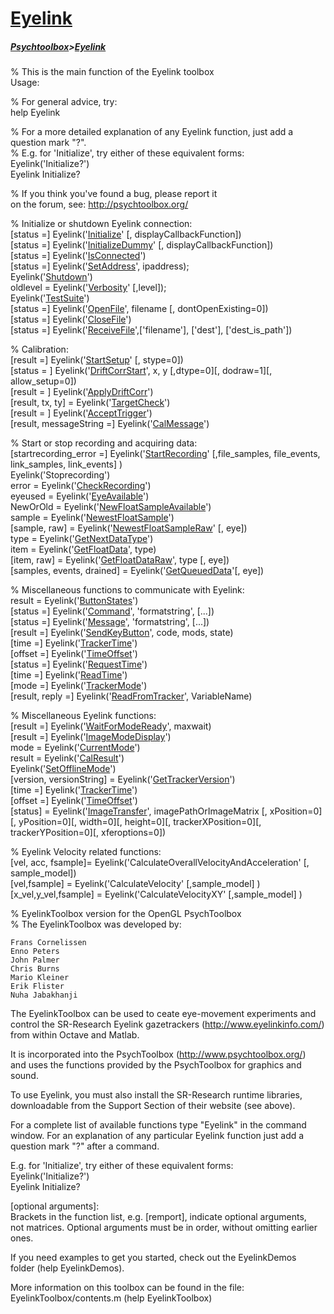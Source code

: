 # [Eyelink](Eyelink)
##### [Psychtoolbox](Psychtoolbox)>[Eyelink](Eyelink)

  
% This is the main function of the Eyelink toolbox  
Usage:  
  
% For general advice, try:  
help Eyelink  
  
% For a more detailed explanation of any Eyelink function, just add a question mark "?".  
% E.g. for 'Initialize', try either of these equivalent forms:  
Eyelink('Initialize?')  
Eyelink Initialize?  
  
% If you think you've found a bug, please report it  
on the forum, see: http://psychtoolbox.org/  
  
  
% Initialize or shutdown Eyelink connection:  
[status =] Eyelink('[Initialize](Eyelink-Initialize)' [, displayCallbackFunction])  
[status =] Eyelink('[InitializeDummy](Eyelink-InitializeDummy)' [, displayCallbackFunction])  
[status =] Eyelink('[IsConnected](Eyelink-IsConnected)')  
[status =] Eyelink('[SetAddress](Eyelink-SetAddress)', ipaddress);  
Eyelink('[Shutdown](Eyelink-Shutdown)')  
oldlevel = Eyelink('[Verbosity](Eyelink-Verbosity)' [,level]);  
Eyelink('[TestSuite](Eyelink-TestSuite)')  
[status =] Eyelink('[OpenFile](Eyelink-OpenFile)', filename [, dontOpenExisting=0])  
[status =] Eyelink('[CloseFile](Eyelink-CloseFile)')  
[status =] Eyelink('[ReceiveFile](Eyelink-ReceiveFile)',['filename'], ['dest'], ['dest_is_path'])  
  
% Calibration:  
[result =] Eyelink('[StartSetup](Eyelink-StartSetup)' [, stype=0])  
[status = ] Eyelink('[DriftCorrStart](Eyelink-DriftCorrStart)', x, y [,dtype=0][, dodraw=1][, allow_setup=0])  
[result = ] Eyelink('[ApplyDriftCorr](Eyelink-ApplyDriftCorr)')  
[result, tx, ty] = Eyelink('[TargetCheck](Eyelink-TargetCheck)')  
[result = ] Eyelink('[AcceptTrigger](Eyelink-AcceptTrigger)')  
[result, messageString =] Eyelink('[CalMessage](Eyelink-CalMessage)')  
  
% Start or stop recording and acquiring data:  
[startrecording_error =] Eyelink('[StartRecording](Eyelink-StartRecording)' [,file_samples, file_events, link_samples, link_events] )  
Eyelink('Stoprecording')  
error = Eyelink('[CheckRecording](Eyelink-CheckRecording)')  
eyeused = Eyelink('[EyeAvailable](Eyelink-EyeAvailable)')  
NewOrOld = Eyelink('[NewFloatSampleAvailable](Eyelink-NewFloatSampleAvailable)')  
sample = Eyelink('[NewestFloatSample](Eyelink-NewestFloatSample)')  
[sample, raw] = Eyelink('[NewestFloatSampleRaw](Eyelink-NewestFloatSampleRaw)' [, eye])  
type = Eyelink('[GetNextDataType](Eyelink-GetNextDataType)')  
item = Eyelink('[GetFloatData](Eyelink-GetFloatData)', type)  
[item, raw] = Eyelink('[GetFloatDataRaw](Eyelink-GetFloatDataRaw)', type [, eye])  
[samples, events, drained] = Eyelink('[GetQueuedData](Eyelink-GetQueuedData)'[, eye])  
  
% Miscellaneous functions to communicate with Eyelink:  
result = Eyelink('[ButtonStates](Eyelink-ButtonStates)')  
[status =] Eyelink('[Command](Eyelink-Command)', 'formatstring', [...])  
[status =] Eyelink('[Message](Eyelink-Message)', 'formatstring', [...])  
[result =] Eyelink('[SendKeyButton](Eyelink-SendKeyButton)', code, mods, state)  
[time =] Eyelink('[TrackerTime](Eyelink-TrackerTime)')  
[offset =] Eyelink('[TimeOffset](Eyelink-TimeOffset)')  
[status =] Eyelink('[RequestTime](Eyelink-RequestTime)')  
[time =] Eyelink('[ReadTime](Eyelink-ReadTime)')  
[mode =] Eyelink('[TrackerMode](Eyelink-TrackerMode)')  
[result, reply =] Eyelink('[ReadFromTracker](Eyelink-ReadFromTracker)', VariableName)  
  
% Miscellaneous Eyelink functions:  
[result =] Eyelink('[WaitForModeReady](Eyelink-WaitForModeReady)', maxwait)  
[result =] Eyelink('[ImageModeDisplay](Eyelink-ImageModeDisplay)')  
mode = Eyelink('[CurrentMode](Eyelink-CurrentMode)')  
result = Eyelink('[CalResult](Eyelink-CalResult)')  
Eyelink('[SetOfflineMode](Eyelink-SetOfflineMode)')  
[version, versionString]  = Eyelink('[GetTrackerVersion](Eyelink-GetTrackerVersion)')  
[time =] Eyelink('[TrackerTime](Eyelink-TrackerTime)')  
[offset =] Eyelink('[TimeOffset](Eyelink-TimeOffset)')  
[status] = Eyelink('[ImageTransfer](Eyelink-ImageTransfer)', imagePathOrImageMatrix [, xPosition=0][, yPosition=0][, width=0][, height=0][, trackerXPosition=0][, trackerYPosition=0][, xferoptions=0])  
  
% Eyelink Velocity related functions:  
[vel, acc, fsample]= Eyelink('CalculateOverallVelocityAndAcceleration' [, sample_model])  
[vel,fsample] = Eyelink('CalculateVelocity' [,sample_model] )  
[x_vel,y_vel,fsample] = Eyelink('CalculateVelocityXY' [,sample_model] )  
  
  
  
  
% EyelinkToolbox version for the OpenGL PsychToolbox  
% The EyelinkToolbox was developed by:  
  
	Frans Cornelissen  
	Enno Peters  
	John Palmer  
	Chris Burns  
	Mario Kleiner  
	Erik Flister  
	Nuha Jabakhanji  
  

  The EyelinkToolbox can be used to ceate eye-movement experiments and  
  control the SR-Research Eyelink gazetrackers (http://www.eyelinkinfo.com/)  
  from within Octave and Matlab.  
  
  It is incorporated into the PsychToolbox (http://www.psychtoolbox.org/)  
  and uses the functions provided by the PsychToolbox for graphics and sound.  
  
  To use Eyelink, you must also install the SR-Research runtime libraries,  
  downloadable from the Support Section of their website (see above).  
  
  For a complete list of available functions type "Eyelink" in the command  
  window. For an explanation of any particular Eyelink function just add a  
  question mark "?" after a command.  
  
  E.g. for 'Initialize', try either of these equivalent forms:  
  Eyelink('Initialize?')  
  Eyelink Initialize?  
  
  [optional arguments]:  
  Brackets in the function list, e.g. [remport], indicate optional arguments,  
  not matrices. Optional arguments must be in order, without omitting earlier  
  ones.  
  
  If you need examples to get you started, check out the EyelinkDemos  
  folder (help EyelinkDemos).  
  
  More information on this toolbox can be found in the file:  
  EyelinkToolbox/contents.m  (help EyelinkToolbox)  
  
  


